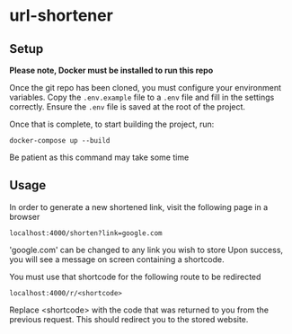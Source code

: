 # url-shortener

## Setup

<strong>Please note, Docker must be installed to run this repo</strong>

Once the git repo has been cloned, you must configure your environment variables. Copy the `.env.example` file to a `.env` file and fill in the settings correctly. Ensure the `.env` file is saved at the root of the project.

Once that is complete, to start building the project, run:
```
docker-compose up --build
```
Be patient as this command may take some time

## Usage

In order to generate a new shortened link, visit the following page in a browser

```
localhost:4000/shorten?link=google.com
```
'google.com' can be changed to any link you wish to store
Upon success, you will see a message on screen containing a shortcode.

You must use that shortcode for the following route to be redirected
```
localhost:4000/r/<shortcode>
```
Replace \<shortcode> with the code that was returned to you from the previous request. This should redirect you to the stored website.